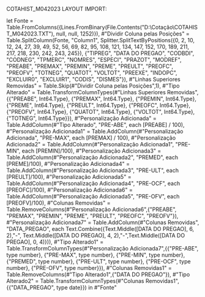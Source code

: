 


COTAHIST_M042023
LAYOUT IMPORT:

let
    Fonte = Table.FromColumns({Lines.FromBinary(File.Contents("D:\Cotação\COTAHIST_M042023.TXT"), null, null, 1252)}),
    #"Dividir Coluna pelas Posições" = Table.SplitColumn(Fonte, "Column1", Splitter.SplitTextByPositions({0, 2, 10, 12, 24, 27, 39, 49, 52, 56, 69, 82, 95, 108, 121, 134, 147, 152, 170, 189, 211, 217, 218, 230, 242, 243, 245}), {"TIPREG", "DATA DO PREGAO", "CODBDI", "CODNEG", "TPMERC", "NOMRES", "ESPECI", "PRAZOT", "MODREF", "PREABE", "PREMAX", "PREMIN", "PREME", "PREULT", "PREOFC", "PREOFV", "TOTNEG", "QUATOT", "VOLTOT", "PREEXE", "INDOPC", "EXCLUIR0", "EXCLUIR1", "CODIS", "DISMES"}),
    #"Linhas Superiores Removidas" = Table.Skip(#"Dividir Coluna pelas Posições",1),
    #"Tipo Alterado" = Table.TransformColumnTypes(#"Linhas Superiores Removidas",{{"PREABE", Int64.Type}, {"PREMAX", Int64.Type}, {"PREMIN", Int64.Type}, {"PREME", Int64.Type}, {"PREULT", Int64.Type}, {"PREOFC", Int64.Type}, {"PREOFV", Int64.Type}, {"QUATOT", Int64.Type}, {"VOLTOT", Int64.Type}, {"TOTNEG", Int64.Type}}),
    #"Personalização Adicionada" = Table.AddColumn(#"Tipo Alterado", "PRE-ABE", each [PREABE] / 100),
    #"Personalização Adicionada1" = Table.AddColumn(#"Personalização Adicionada", "PRE-MAX", each [PREMAX] / 100),
    #"Personalização Adicionada2" = Table.AddColumn(#"Personalização Adicionada1", "PRE-MIN", each [PREMIN]/100),
    #"Personalização Adicionada3" = Table.AddColumn(#"Personalização Adicionada2", "PREMED", each [PREME]/100),
    #"Personalização Adicionada4" = Table.AddColumn(#"Personalização Adicionada3", "PRE-ULT", each [PREULT]/100),
    #"Personalização Adicionada5" = Table.AddColumn(#"Personalização Adicionada4", "PRE-OCF", each [PREOFC]/100),
    #"Personalização Adicionada6" = Table.AddColumn(#"Personalização Adicionada5", "PRE-OFV", each [PREOFV]/100),
    #"Colunas Removidas" = Table.RemoveColumns(#"Personalização Adicionada6",{"PREABE", "PREMAX", "PREMIN", "PREME", "PREULT", "PREOFC", "PREOFV"}),
    #"Personalização Adicionada7" = Table.AddColumn(#"Colunas Removidas", "DATA_PREGAO", each Text.Combine({Text.Middle([DATA DO PREGAO], 6, 2),"-", Text.Middle([DATA DO PREGAO], 4, 2),"-",Text.Middle([DATA DO PREGAO], 0, 4)})),
    #"Tipo Alterado1" = Table.TransformColumnTypes(#"Personalização Adicionada7",{{"PRE-ABE", type number}, {"PRE-MAX", type number}, {"PRE-MIN", type number}, {"PREMED", type number}, {"PRE-ULT", type number}, {"PRE-OCF", type number}, {"PRE-OFV", type number}}),
    #"Colunas Removidas1" = Table.RemoveColumns(#"Tipo Alterado1",{"DATA DO PREGAO"}),
    #"Tipo Alterado2" = Table.TransformColumnTypes(#"Colunas Removidas1",{{"DATA_PREGAO", type date}})
in
    #"Fonte"
